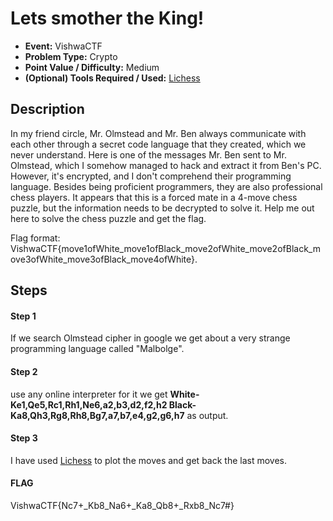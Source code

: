 # Lets smother the King!
* **Event:** VishwaCTF
* **Problem Type:** Crypto
* **Point Value / Difficulty:** Medium
* **(Optional) Tools Required / Used:** [Lichess](lichess.org)

## Description
In my friend circle, Mr. Olmstead and Mr. Ben always communicate with each other through a secret code language that they created, which we never understand. Here is one of the messages Mr. Ben sent to Mr. Olmstead, which I somehow managed to hack and extract it from Ben's PC. However, it's encrypted, and I don't comprehend their programming language. Besides being proficient programmers, they are also professional chess players. It appears that this is a forced mate in a 4-move chess puzzle, but the information needs to be decrypted to solve it. Help me out here to solve the chess puzzle and get the flag.

Flag format: VishwaCTF{move1ofWhite_move1ofBlack_move2ofWhite_move2ofBlack_move3ofWhite_move3ofBlack_move4ofWhite}.


## Steps
#### Step 1
If we search Olmstead cipher in google we get about a very strange programming language called "Malbolge".
#### Step 2
use any online interpreter for it we get **White- Ke1,Qe5,Rc1,Rh1,Ne6,a2,b3,d2,f2,h2 Black- Ka8,Qh3,Rg8,Rh8,Bg7,a7,b7,e4,g2,g6,h7** as output.
#### Step 3
I have used [Lichess](lichess.org) to plot the moves and get back the last moves.

#### FLAG
VishwaCTF{Nc7+_Kb8_Na6+_Ka8_Qb8+_Rxb8_Nc7#}







